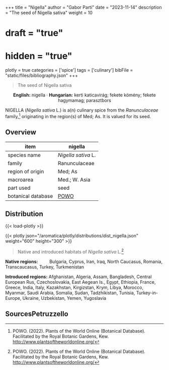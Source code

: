 +++
title = "Nigella"
author = "Gabor Parti"
date = "2023-11-14"
description = "The seed of Nigella sativa"
weight = 10
# draft = "true"
# hidden = "true"
plotly = true
categories = ['spice']
tags = ['culinary']
bibFile = "static/files/bibliography.json"
+++

>The seed of Nigella sativa

<center>

**English:** nigella · **Hungarian:** kerti katicavirág; fekete kömény; fekete hagymamag; parasztbors

</center>

NIGELLA (*Nigella sativa* L.) is a(n) culinary spice from the *Ranunculaceae* family,[^powo] originating in the region(s) of Med; As. It is valued for its seed.

[^powo]: POWO. (2022). Plants of the World Online (Botanical Database). Facilitated by the Royal Botanic Gardens, Kew. http://www.plantsoftheworldonline.org/

## Overview

|       item       |                      nigella                      |
|------------------|---------------------------------------------------|
|   species name   |                *Nigella sativa* L.                |
|      family      |                   Ranunculaceae                   |
| region of origin |                      Med; As                      |
|     macroarea    |                   Med.; W. Asia                   |
|     part used    |                        seed                       |
|botanical database|[POWO](https://powo.science.kew.org/taxon/711687-1)|



## Distribution

{{< load-plotly >}}

{{< plotly json="/aromatica/plotly/distributions/dist_nigella.json" weight="600" height="300" >}}

>Native and introduced habitats of *Nigella sativa* L.[^powo]

<p style="text-align:left;">

**Native regions:** &ensp; &ensp; &ensp; Bulgaria, Cyprus, Iran, Iraq, North Caucasus, Romania, Transcaucasus, Turkey, Turkmenistan

**Introduced regions:** Afghanistan, Algeria, Assam, Bangladesh, Central European Rus, Czechoslovakia, East Aegean Is., Egypt, Ethiopia, France, Greece, India, Italy, Kazakhstan, Kirgizstan, Krym, Libya, Morocco, Myanmar, Saudi Arabia, Somalia, Sudan, Tadzhikistan, Tunisia, Turkey-in-Europe, Ukraine, Uzbekistan, Yemen, Yugoslavia

</p>

## SourcesPetruzzello



